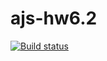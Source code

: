 # ajs-hw6.2

[![Build status](https://ci.appveyor.com/api/projects/status/mri1pn4ebjyqis5q?svg=true)](https://ci.appveyor.com/project/Kirinochka/ajs-hw6-2)
